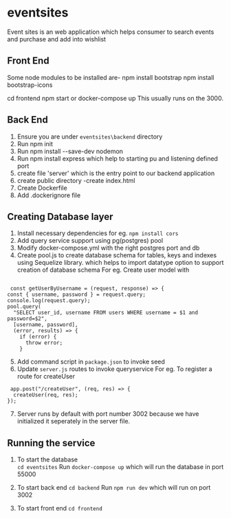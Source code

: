 # eventsites
Event sites is an web application which helps consumer to search events and purchase and add into wishlist
## Front End
Some node modules to be installed are- 
npm install bootstrap
npm install bootstrap-icons

cd frontend 
npm start or docker-compose up 
This usually runs on the 3000.

## Back End
1. Ensure you are under `eventsites\backend` directory
2. Run npm init
3. Run npm install --save-dev nodemon
4. Run npm install express which help to starting pu and listening defined port
5. create file 'server' which is the entry point to our backend application
6. create public directory
    -create index.html 
7. Create Dockerfile
8. Add .dockerignore file 
## Creating Database layer
  1. Install necessary dependencies for eg. `npm install cors`
  2. Add query service support using pg(postgres) pool
  3. Modify docker-compose.yml with the right postgres port and db
  4. Create pool.js to create database schema for tables, keys and indexes using Sequelize library. which helps to import datatype option to support creation of database schema For eg. Create user model with
  ```
  
   const getUserByUsername = (request, response) => {
  const { username, password } = request.query;
  console.log(request.query);
  pool.query(
    "SELECT user_id, username FROM users WHERE username = $1 and password=$2",
    [username, password],
    (error, results) => {
      if (error) {
        throw error;
      }

  ```

5. Add command script in `package.json` to invoke seed
6. Update `server.js` routes to invoke queryservice 
For eg. To register a route for createUser
```
 app.post("/createUser", (req, res) => {
  createUser(req, res);
});
```
7. Server runs by default with port number 3002 because we have initialized it seperately in the server file.



## Running the service 
1. To start the database  
`cd eventsites` 
 Run `docker-compose up` which will run the database in port 55000

2. To start back end 
`cd backend`
Run `npm run dev`  which will run on port 3002 

3. To start front end
`cd frontend` 







